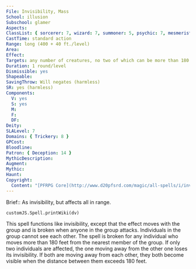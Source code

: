 ```yaml
---
File: Invisibility, Mass
School: illusion
Subschool: glamer
Aspects: 
ClassList: { sorcerer: 7, wizard: 7, summoner: 5, psychic: 7, mesmerist: 6, unchained summoner: 6 }
CastTime: standard action
Range: long (400 + 40 ft./level)
Area: 
Effect: 
Targets: any number of creatures, no two of which can be more than 180 ft. apart
Duration: 1 round/level
Dismissible: yes
Shapeable: 
SavingThrow: Will negates (harmless)
SR: yes (harmless)
Components:
  V: yes
  S: yes
  M: 
  F: 
  DF: 
Deity: 
SLALevel: 7
Domains: { Trickery: 8 }
GPCost: 
Bloodline: 
Patron: { Deception: 14 }
MythicDescription: 
Augment: 
Mythic: 
Haunt: 
Copyright:
  Content: "[PFRPG Core](http://www.d20pfsrd.com/magic/all-spells/i/invisibility)"
---
```

Brief:: As invisibility, but affects all in range.

```dataviewjs
customJS.Spell.printWiki(dv)
```

This spell functions like invisibility, except that the effect moves with the group and is broken when anyone in the group attacks.  Individuals in the group cannot see each other. The spell is broken for any individual who moves more than 180 feet from the nearest member of the group. If only two individuals are affected, the one moving away from the other one loses its invisibility. If both are moving away from each other, they both become visible when the distance between them exceeds 180 feet.
